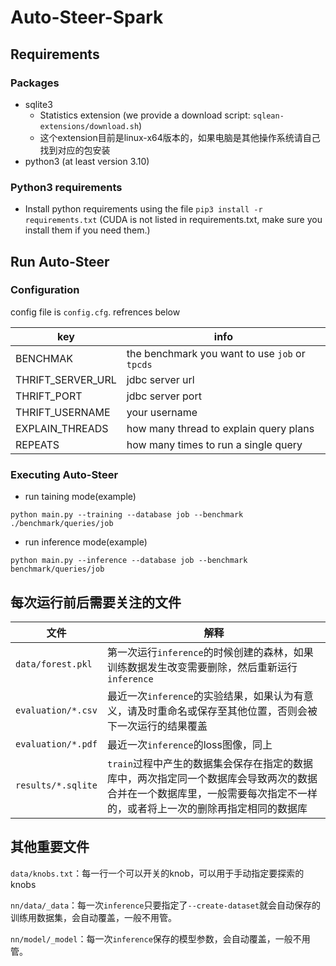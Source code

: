 # Auto-Steer-Spark

## Requirements

### Packages

- sqlite3
    - Statistics extension (we provide a download script: `sqlean-extensions/download.sh`)
    - 这个extension目前是linux-x64版本的，如果电脑是其他操作系统请自己找到对应的包安装
- python3 (at least version 3.10)

### Python3 requirements

- Install python requirements using the file `pip3 install -r requirements.txt` (CUDA is not listed in requirements.txt, make sure you install them if you need them.)

## Run Auto-Steer

### Configuration
config file is `config.cfg`. refrences below

| key               | info                                           |
| ----------------- | ---------------------------------------------- |
| BENCHMAK          | the benchmark you want to use `job` or `tpcds` |
| THRIFT_SERVER_URL | jdbc server url                                |
| THRIFT_PORT       | jdbc server port                               |
| THRIFT_USERNAME   | your username                                  |
| EXPLAIN_THREADS   | how many thread to explain query plans         |
| REPEATS           | how many times to run a single query           |

### Executing Auto-Steer

- run taining mode(example)
```commandline
python main.py --training --database job --benchmark ./benchmark/queries/job
```

- run inference mode(example)
```commandline
python main.py --inference --database job --benchmark benchmark/queries/job
```


## 每次运行前后需要关注的文件

| 文件               | 解释                                                         |
| ------------------ | ------------------------------------------------------------ |
| `data/forest.pkl`  | 第一次运行`inference`的时候创建的森林，如果训练数据发生改变需要删除，然后重新运行`inference` |
| `evaluation/*.csv` | 最近一次`inference`的实验结果，如果认为有意义，请及时重命名或保存至其他位置，否则会被下一次运行的结果覆盖 |
| `evaluation/*.pdf` | 最近一次`inference`的loss图像，同上                          |
| `results/*.sqlite` | `train`过程中产生的数据集会保存在指定的数据库中，两次指定同一个数据库会导致两次的数据合并在一个数据库里，一般需要每次指定不一样的，或者将上一次的删除再指定相同的数据库 |

## 其他重要文件

`data/knobs.txt`：每一行一个可以开关的knob，可以用于手动指定要探索的knobs

`nn/data/_data`：每一次`inference`只要指定了`--create-dataset`就会自动保存的训练用数据集，会自动覆盖，一般不用管。

`nn/model/_model`：每一次`inference`保存的模型参数，会自动覆盖，一般不用管。